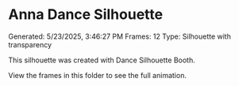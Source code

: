 # Anna Dance Silhouette
Generated: 5/23/2025, 3:46:27 PM
Frames: 12
Type: Silhouette with transparency
    
This silhouette was created with Dance Silhouette Booth.
    
View the frames in this folder to see the full animation.